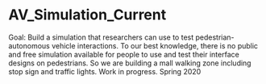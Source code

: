 # AV_Simulation_Current
Goal: Build a simulation that researchers can use to test pedestrian-autonomous vehicle interactions. To our best knowledge, there is no public and free simulation available for people to use and test their interface designs on pedestrians. So we are building a mall walking zone including stop sign and traffic lights. Work in progress. Spring 2020
